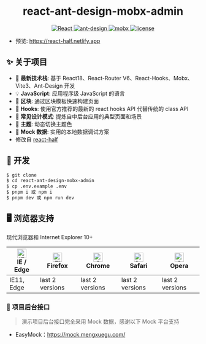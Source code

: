 <h1 align="center">react-ant-design-mobx-admin</h1>

<div align="center">


<a href="https://github.com/facebook/react">
  <img src="https://img.shields.io/badge/react-18.2.0-brightgreen" alt="React">
</a>
<a href="https://github.com/ant-design/ant-design">
  <img src="https://img.shields.io/badge/ant--design-4.22.7-brightgreen" alt="ant-design">
</a>
<a href="https://github.com/mobxjs/mobx" rel="nofollow">
  <img src="https://img.shields.io/badge/mobx-6.6.1-brightgreen" alt="mobx">
</a>
<a href="https://github.com/mengshouer/react-half/blob/master/LICENSE">
  <img src="https://img.shields.io/github/license/mashape/apistatus.svg" alt="license">
</a>

</div>

- 预览: https://react-half.netlify.app

## ✨ 关于项目

- 🚀 **最新技术栈**: 基于 React18、React-Router V6、React-Hooks、Mobx、Vite3、Ant-Design 开发
- 💡 **JavaScript**: 应用程序级 JavaScript 的语言
- 📜 **区块**: 通过区块模板快速构建页面
- 💎 **Hooks**: 使用官方推荐的最新的 react hooks API 代替传统的 class API
- 📐 **常见设计模式**: 提炼自中后台应用的典型页面和场景
- 🎨 **主题**: 动态切换主题色
- 🔢 **Mock 数据**: 实用的本地数据调试方案
- 修改自 [react-half](https://github.com/mengshouer/react-half)

## 🔨 开发

```bash
$ git clone
$ cd react-ant-design-mobx-admin
$ cp .env.example .env
$ pnpm i 或 npm i
$ pnpm dev 或 npm run dev
```

## 🖥 浏览器支持

现代浏览器和 Internet Explorer 10+

| [<img src="https://raw.githubusercontent.com/alrra/browser-logos/master/src/edge/edge_48x48.png" alt="IE / Edge" width="24px" height="24px" />](http://godban.github.io/browsers-support-badges/)</br>IE / Edge | [<img src="https://raw.githubusercontent.com/alrra/browser-logos/master/src/firefox/firefox_48x48.png" alt="Firefox" width="24px" height="24px" />](http://godban.github.io/browsers-support-badges/)</br>Firefox | [<img src="https://raw.githubusercontent.com/alrra/browser-logos/master/src/chrome/chrome_48x48.png" alt="Chrome" width="24px" height="24px" />](http://godban.github.io/browsers-support-badges/)</br>Chrome | [<img src="https://raw.githubusercontent.com/alrra/browser-logos/master/src/safari/safari_48x48.png" alt="Safari" width="24px" height="24px" />](http://godban.github.io/browsers-support-badges/)</br>Safari | [<img src="https://raw.githubusercontent.com/alrra/browser-logos/master/src/opera/opera_48x48.png" alt="Opera" width="24px" height="24px" />](http://godban.github.io/browsers-support-badges/)</br>Opera |
| --------------------------------------------------------------------------------------------------------------------------------------------------------------------------------------------------------------- | ----------------------------------------------------------------------------------------------------------------------------------------------------------------------------------------------------------------- | ------------------------------------------------------------------------------------------------------------------------------------------------------------------------------------------------------------- | ------------------------------------------------------------------------------------------------------------------------------------------------------------------------------------------------------------- | --------------------------------------------------------------------------------------------------------------------------------------------------------------------------------------------------------- |
| IE11, Edge                                                                                                                                                                                                      | last 2 versions                                                                                                                                                                                                   | last 2 versions                                                                                                                                                                                               | last 2 versions                                                                                                                                                                                               | last 2 versions                                                                                                                                                                                           |

### 🧩 项目后台接口

> 演示项目后台接口完全采用 Mock 数据，感谢以下 Mock 平台支持

- EasyMock：https://mock.mengxuegu.com/
